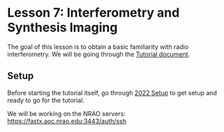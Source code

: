 # Lesson 7: Interferometry and Synthesis Imaging

The goal of this lesson is to obtain a basic familiarity with radio interferometry. We will be going through the [Tutorial document](HERA_CHAMP_Interferometry_tutorial.md).

## Setup

Before starting the tutorial itself, go through [2022 Setup](2022_Setup.md) to get setup and ready to go for the tutorial. 

We will be working on the NRAO servers: https://fastx.aoc.nrao.edu:3443/auth/ssh
